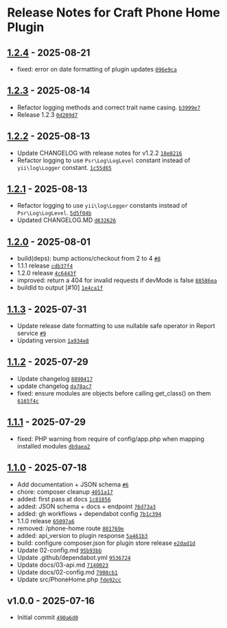 # Release Notes for Craft Phone Home Plugin

## [1.2.4] - 2025-08-21

- fixed: error on date formatting of plugin updates [`096e9ca`](https://github.com/zaengle/craft-phonehome/commit/096e9ca66e7ade18fc3848ff1f8f067942808a51)

## [1.2.3] - 2025-08-14

- Refactor logging methods and correct trait name casing. [`b3999e7`](https://github.com/zaengle/craft-phonehome/commit/b3999e7f228e607adec8e59faadb85b7c8a0ab99)
- Release 1.2.3 [`0d209d7`](https://github.com/zaengle/craft-phonehome/commit/0d209d7cc9078cbd15c9003ed0a5b7fba2eafbc6)

## [1.2.2] - 2025-08-13

- Update CHANGELOG with release notes for v1.2.2 [`18e8216`](https://github.com/zaengle/craft-phonehome/commit/18e8216b1543fa7543766f84bb851ccfdef86f8c)
- Refactor logging to use `Psr\Log\LogLevel` constant instead of `yii\log\Logger` constant. [`1c55d65`](https://github.com/zaengle/craft-phonehome/commit/1c55d652403c4ef27ec8b02b466da20295fa86ce)

## [1.2.1] - 2025-08-13

- Refactor logging to use `yii\log\Logger` constants instead of `Psr\Log\LogLevel`. [`5d5f04b`](https://github.com/zaengle/craft-phonehome/commit/5d5f04b62a92d0a549ff8e2f77fa0f48a2939273)
- Updated CHANGELOG.MD [`d632626`](https://github.com/zaengle/craft-phonehome/commit/d6326267db04a9017a98c8150b8dca51d3912628)

## [1.2.0] - 2025-08-01

- build(deps): bump actions/checkout from 2 to 4 [`#8`](https://github.com/zaengle/craft-phonehome/pull/8)
- 1.1.1 release [`cdb37f4`](https://github.com/zaengle/craft-phonehome/commit/cdb37f4815d6072b8b09e2f4bfe12a453b11c52d)
- 1.2.0 release [`4c6443f`](https://github.com/zaengle/craft-phonehome/commit/4c6443f5c5c0e0ccfedfc55daffddd99fa220e9a)
- improved: return a 404 for invalid requests if devMode is false [`88586ea`](https://github.com/zaengle/craft-phonehome/commit/88586ea54e39a151358d4a775f59bed1438050a5)
- buildId to output [#10] [`1e4ca1f`](https://github.com/zaengle/craft-phonehome/commit/1e4ca1f86eff43e7552780ae51e98b2419671011)

## [1.1.3] - 2025-07-31

- Update release date formatting to use nullable safe operator in Report service [`#9`](https://github.com/zaengle/craft-phonehome/pull/9)
- Updating version [`1a934e8`](https://github.com/zaengle/craft-phonehome/commit/1a934e834a0ca922ed052982508bcc96230f8ba2)

## [1.1.2] - 2025-07-29

- Update changelog [`8890417`](https://github.com/zaengle/craft-phonehome/commit/8890417ae5baaca23882595de8e3ea0b7948d7c3)
- update changelog [`da78ac7`](https://github.com/zaengle/craft-phonehome/commit/da78ac792ef3870fe4439d301cc17735cbb0d905)
- fixed: ensure modules are objects before calling get_class() on them [`6165f4c`](https://github.com/zaengle/craft-phonehome/commit/6165f4cbe9269d8baee4a0197f52204a2dc6e26f)

## [1.1.1] - 2025-07-29

- fixed: PHP warning from require of config/app.php when mapping installed modules [`db9aea2`](https://github.com/zaengle/craft-phonehome/commit/db9aea239c4fec3398a0535cc09dd358be827930)

## [1.1.0] - 2025-07-18

- Add documentation + JSON schema [`#6`](https://github.com/zaengle/craft-phonehome/pull/6)
- chore: composer cleanup [`4051a17`](https://github.com/zaengle/craft-phonehome/commit/4051a172ad5a54746f4412daa71c910e2f17c0fe)
- added: first pass at docs [`1c81856`](https://github.com/zaengle/craft-phonehome/commit/1c81856e3062a97759168ce9c38f9bbc22d31d69)
- added: JSON schema + docs + endpoint [`76d73a3`](https://github.com/zaengle/craft-phonehome/commit/76d73a3eb8356c73ac6bf95da86ee444dd39dae4)
- added: gh workflows + dependabot config [`7b1c394`](https://github.com/zaengle/craft-phonehome/commit/7b1c39435afef3d0b81cbb6219ef9c8c9f768a08)
- 1.1.0 release [`65097a6`](https://github.com/zaengle/craft-phonehome/commit/65097a6c79dd7d09edbf3246a555c01cc49c067f)
- removed: /phone-home route [`801769e`](https://github.com/zaengle/craft-phonehome/commit/801769e0f48aed2c94f4ad4711550ef093d11819)
- added: api_version to plugin response [`5a461b3`](https://github.com/zaengle/craft-phonehome/commit/5a461b3554d6359d99bd3285125a192d0f40acde)
- build: configure composer.json for plugin store release [`e2dad1d`](https://github.com/zaengle/craft-phonehome/commit/e2dad1db202a49d7815b2989a69f8e95a8a9f51a)
- Update 02-config.md [`95b93bb`](https://github.com/zaengle/craft-phonehome/commit/95b93bb463303085910251b4f55455bbc47438cd)
- Update .github/dependabot.yml [`9536724`](https://github.com/zaengle/craft-phonehome/commit/953672483d81baf4dd6feb80d67792ea9b122f11)
- Update docs/03-api.md [`7140023`](https://github.com/zaengle/craft-phonehome/commit/71400233174721d933c5cfd913e04db46aac4439)
- Update docs/02-config.md [`7908cb1`](https://github.com/zaengle/craft-phonehome/commit/7908cb18008b5c228c6936fc257752e98e9baacb)
- Update src/PhoneHome.php [`fde92cc`](https://github.com/zaengle/craft-phonehome/commit/fde92ccce1205ac5feba790fad55224cedc55151)

## v1.0.0 - 2025-07-16

- Initial commit [`490a6d0`](https://github.com/zaengle/craft-phonehome/commit/490a6d0b08758d148f64d2c90720a057d590316b)

[1.2.4]: https://github.com/zaengle/craft-phonehome/compare/1.2.3...1.2.4
[1.2.3]: https://github.com/zaengle/craft-phonehome/compare/1.2.2...1.2.3
[1.2.2]: https://github.com/zaengle/craft-phonehome/compare/1.2.1...1.2.2
[1.2.1]: https://github.com/zaengle/craft-phonehome/compare/1.2.0...1.2.1
[1.2.0]: https://github.com/zaengle/craft-phonehome/compare/1.1.3...1.2.0
[1.1.3]: https://github.com/zaengle/craft-phonehome/compare/1.1.2...1.1.3
[1.1.2]: https://github.com/zaengle/craft-phonehome/compare/1.1.1...1.1.2
[1.1.1]: https://github.com/zaengle/craft-phonehome/compare/1.1.0...1.1.1
[1.1.0]: https://github.com/zaengle/craft-phonehome/compare/v1.0.0...1.1.0
